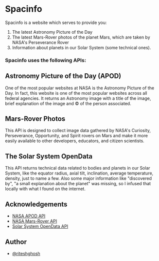 # Spacinfo

Spacinfo is a website which serves to provide you:

1. The latest Astronomy Picture of the Day
2. The latest Mars-Rover photos of the planet Mars, which are taken by NASA's Perseverance Rover
3. Information about planets in our Solar System (some technical ones).

### Spacinfo uses the following APIs:
## Astronomy Picture of the Day (APOD)
One of the most popular websites at NASA is the Astronomy Picture of the Day. In fact, 
this website is one of the most popular websites across all federal agencies.
It returns an Astronomy image with a title of the image, brief explanation of 
the image and &copy; of the person associated.

## Mars-Rover Photos 
This API is designed to collect image data gathered by NASA's Curiosity, 
Perseverance, Opportunity, and Spirit rovers on Mars and make it more 
easily available to other developers, educators, and citizen scientists.

## The Solar System OpenData
This API returns technical data related to bodies and planets in our Solar System,
like the equator radius, axial tilt, inclination, average temperature, density,
just to name a few. Also some major information like "discovered by", "a small explanation
about the planet" was missing, so I infused that locally with what I found on the internet.



## Acknowledgements

 - [NASA APOD API](https://github.com/nasa/apod-api)
 - [NASA Mars-Rover API](https://github.com/chrisccerami/mars-photo-api)
 - [Solar System OpenData API](https://api.le-systeme-solaire.net/en/)


## Author

- [@riteshghosh](https://github.com/ghoshRitesh12)

